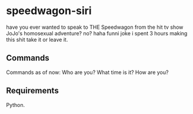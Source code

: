 # speedwagon-siri

have you ever wanted to speak to THE Speedwagon from the hit tv show JoJo's homosexual adventure?
no? haha funni joke i spent 3 hours making this shit take it or leave it.

## Commands
Commands as of now:
  Who are you?
  What time is it?
  How are you?
  
## Requirements
Python.
